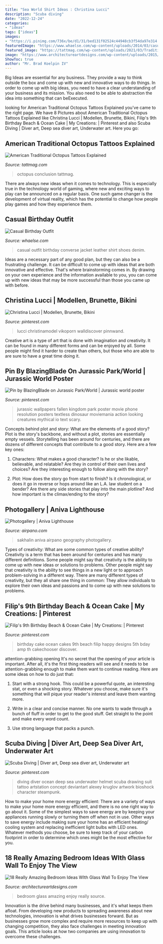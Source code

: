 ```yaml
---
title: "Sea World Shirt Ideas : Christina Lucci"
description: "Scuba diving"
date: "2022-12-24"
categories:
- "ideas"
tags: ["ideas"]
images:
- "https://i.pinimg.com/736x/be/d1/31/bed131f02524c44948cb3f54da97e314.jpg"
featuredImage: "https://www.whaelse.com/wp-content/uploads/2014/03/casual_birthday_outfit-7-600x900.jpg"
featured_image: "https://tattmag.com/wp-content/uploads/2021/03/Traditional-Octopus-Tattoo-5.jpg"
image: "https://www.architectureartdesigns.com/wp-content/uploads/2015/09/563.jpg"
ShowToc: true
author: "Mr. Brad Koelpin IV"
---
```



Big Ideas are essential for any business. They provide a way to think outside the box and come up with new and innovative ways to do things. In order to come up with big ideas, you need to have a clear understanding of your business and its mission. You also need to be able to abstraction the idea into something that can beExecuted.

	

		
looking for American Traditional Octopus Tattoos Explained you've came to the right page. We have 8 Pictures about American Traditional Octopus Tattoos Explained like Christina Lucci | Modellen, Brunette, Bikini, Filip&#039;s 9th Birthday Beach &amp; Ocean Cake | My Creations: | Pinterest and also Scuba Diving | Diver art, Deep sea diver art, Underwater art. Here you go:
		
    
## American Traditional Octopus Tattoos Explained

<img loading=lazy src="https://tattmag.com/wp-content/uploads/2021/03/Traditional-Octopus-Tattoo-5.jpg" onerror="this.onerror=null;this.src='https://tse3.mm.bing.net/th?id=OIP.1OF3myhPgrsfVmQ3_64qtwHaKY&amp;pid=15.1';" alt="American Traditional Octopus Tattoos Explained">

_Source: tattmag.com_

>octopus conclusion tattmag. 

	

There are always new ideas when it comes to technology. This is especially true in the technology world of gaming, where new and exciting ways to play can be announced on a regular basis. One such game changer is the development of virtual reality, which has the potential to change how people play games and how they experience them.

    
## Casual Birthday Outfit

<img loading=lazy src="https://www.whaelse.com/wp-content/uploads/2014/03/casual_birthday_outfit-7-600x900.jpg" onerror="this.onerror=null;this.src='https://tse1.mm.bing.net/th?id=OIP.jBg7dpImD0jLwZGJ950kxwHaLH&amp;pid=15.1';" alt="Casual Birthday Outfit">

_Source: whaelse.com_

>casual outfit birthday converse jacket leather shirt shoes denim. 

	

Ideas are a necessary part of any good plan, but they can also be a frustrating challenge. It can be difficult to come up with ideas that are both innovative and effective. That's where brainstorming comes in. By drawing on your own experience and the information available to you, you can come up with new ideas that may be more successful than those you came up with before.

    
## Christina Lucci | Modellen, Brunette, Bikini

<img loading=lazy src="https://i.pinimg.com/736x/b1/b8/ae/b1b8aed9028abcd8a66e7e48ac1d3bcd--lucci-sweet-love.jpg" onerror="this.onerror=null;this.src='https://tse4.mm.bing.net/th?id=OIP.WrDnEbiilxYoGDjenMmB5wHaLn&amp;pid=15.1';" alt="Christina Lucci | Modellen, Brunette, Bikini">

_Source: pinterest.com_

>lucci christinamodel vikoporn walldiscover pinnwand. 

	

Creative art is a type of art that is done with imagination and creativity. It can be found in many different forms and can be enjoyed by all. Some people might find it harder to create than others, but those who are able to are sure to have a great time doing it.

    
## Pin By BlazingBlade On Jurassic Park/World | Jurassic World Poster

<img loading=lazy src="https://i.pinimg.com/736x/be/d1/31/bed131f02524c44948cb3f54da97e314.jpg" onerror="this.onerror=null;this.src='https://tse4.mm.bing.net/th?id=OIP.KR-ANLlSniLWmxg2f2ydDQHaNK&amp;pid=15.1';" alt="Pin by BlazingBlade on Jurassic Park/World | Jurassic world poster">

_Source: pinterest.com_

>jurassic wallpapers fallen kingdom park poster movie phone resolution posters textless dinosaur moviemania action looking creatures mythical io text scary. 

	

Concepts behind plot and story: What are the elements of a good story?
Plot is the story's backbone, and without a plot, stories are essentially empty vessels. Storytelling has been around for centuries, and there are dozens of different concepts that contribute to a good story. Here are a few key ones:
1) Characters: What makes a good character? Is he or she likable, believable, and relatable? Are they in control of their own lives and choices? Are they interesting enough to follow along with the story?

2) Plot: How does the story go from start to finish? Is it chronological, or does it go in reverse or hops around like an L.A. law student on a bender? Are there any side stories that play into the main plotline? And how important is the climax/ending to the story?

    
## Photogallery | Aniva Lighthouse

<img loading=lazy src="https://www.airpano.com/photogallery/images_1550/346_341851.jpg" onerror="this.onerror=null;this.src='https://tse1.mm.bing.net/th?id=OIP.o_8Q55FZyhuq7I4fWoIwPgHaE9&amp;pid=15.1';" alt="Photogallery | Aniva Lighthouse">

_Source: airpano.com_

>sakhalin aniva airpano geography photogallery. 

	

Types of creativity: What are some common types of creative ability?
Creativity is a term that has been around for centuries and has many different definitions. Some people might say that creativity is the ability to come up with new ideas or solutions to problems. Other people might say that creativity is the ability to see things in a new light or to approach problem-solving in a different way. There are many different types of creativity, but they all share one thing in common: They allow individuals to explore their own ideas and passions and to come up with new solutions to problems.

    
## Filip&#039;s 9th Birthday Beach &amp; Ocean Cake | My Creations: | Pinterest

<img loading=lazy src="https://s-media-cache-ak0.pinimg.com/736x/50/f6/ab/50f6ab3fcc0e013f08f42bd72aba5999.jpg" onerror="this.onerror=null;this.src='https://tse1.mm.bing.net/th?id=OIP.o0cYU2ZXPnFX9nWVHfmTOwHaJ6&amp;pid=15.1';" alt="Filip&#039;s 9th Birthday Beach &amp; Ocean Cake | My Creations: | Pinterest">

_Source: pinterest.com_

>birthday cake ocean cakes 9th beach filip happy designs 5th bday amp th cakechooser discover. 

	

attention-grabbing opening
It's no secret that the opening of your article is important. After all, it's the first thing readers will see and it needs to be attention-grabbing enough to make them want to continue reading. Here are some ideas on how to do just that:
1. Start with a strong hook. This could be a powerful quote, an interesting stat, or even a shocking story. Whatever you choose, make sure it's something that will pique your reader's interest and leave them wanting more.

2. Write in a clear and concise manner. No one wants to wade through a bunch of fluff in order to get to the good stuff. Get straight to the point and make every word count.

3. Use strong language that packs a punch.

    
## Scuba Diving | Diver Art, Deep Sea Diver Art, Underwater Art

<img loading=lazy src="https://i.pinimg.com/736x/3c/2d/f2/3c2df26a141e03d17da721687c4baec6.jpg" onerror="this.onerror=null;this.src='https://tse2.mm.bing.net/th?id=OIP.3OSXFtPTlcn3y-TO0u2iUwHaKe&amp;pid=15.1';" alt="Scuba Diving | Diver art, Deep sea diver art, Underwater art">

_Source: pinterest.com_

>diving diver ocean deep sea underwater helmet scuba drawing suit tattoo artstation concept deviantart alexey kruglov artwork bioshock character steampunk. 

	

How to make your home more energy efficient:
There are a variety of ways to make your home more energy efficient, and there is no one right way to go about it. Some of the simplest ways to save energy are by keeping your appliances running slowly or turning them off when not in use. Other ways to save energy include making sure your home has an efficient heating/ cooling system and replacing inefficient light bulbs with LED ones. Whatever methods you choose, be sure to keep track of your carbon footprint in order to determine which ones might be the most effective for you.

    
## 18 Really Amazing Bedroom Ideas WIth Glass Wall To Enjoy The View

<img loading=lazy src="https://www.architectureartdesigns.com/wp-content/uploads/2015/09/563.jpg" onerror="this.onerror=null;this.src='https://tse4.mm.bing.net/th?id=OIP.n_UGEopF9xrWn1KtXqq4QQHaE7&amp;pid=15.1';" alt="18 Really Amazing Bedroom Ideas WIth Glass Wall To Enjoy The View">

_Source: architectureartdesigns.com_

>bedroom glass amazing enjoy really source. 

	

Innovation is the drive behind many businesses, and it's what keeps them afloat. From developing new products to spreading awareness about new technologies, innovation is what drives businesses forward. But as businesses grow more complex and require more resources to keep up with changing competition, they also face challenges in meeting innovation goals. This article looks at how two companies are using innovation to overcome these challenges.

